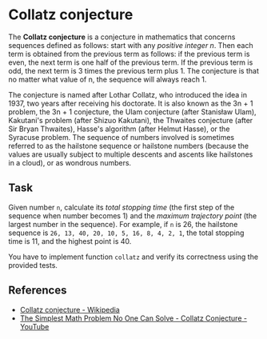 # Collatz conjecture

The **Collatz conjecture** is a conjecture in mathematics that concerns sequences defined as follows: start with any *positive integer n*. Then each term is obtained from the previous term as follows: if the previous term is even, the next term is one half of the previous term. If the previous term is odd, the next term is 3 times the previous term plus 1. The conjecture is that no matter what value of n, the sequence will always reach 1.

The conjecture is named after Lothar Collatz, who introduced the idea in 1937, two years after receiving his doctorate. It is also known as the 3n + 1 problem, the 3n + 1 conjecture, the Ulam conjecture (after Stanisław Ulam), Kakutani's problem (after Shizuo Kakutani), the Thwaites conjecture (after Sir Bryan Thwaites), Hasse's algorithm (after Helmut Hasse), or the Syracuse problem. The sequence of numbers involved is sometimes referred to as the hailstone sequence or hailstone numbers (because the values are usually subject to multiple descents and ascents like hailstones in a cloud), or as wondrous numbers.

## Task

Given number `n`, calculate its *total stopping time* (the first step of the sequence when number becomes 1) and the *maximum trajectory point* (the largest number in the sequence). For example, if `n` is 26, the hailstone sequence is `26, 13, 40, 20, 10, 5, 16, 8, 4, 2, 1`, the total stopping time is 11, and the highest point is 40.

You have to implement function `collatz` and verify its correctness using the provided tests.

## References

- [Collatz conjecture - Wikipedia](https://en.wikipedia.org/wiki/Collatz_conjecture)
- [The Simplest Math Problem No One Can Solve - Collatz Conjecture - YouTube](https://www.youtube.com/watch?v=094y1Z2wpJg)
